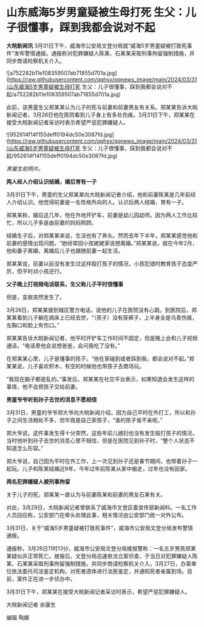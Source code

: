 # 山东威海5岁男童疑被生母打死 生父：儿子很懂事，踩到我都会说对不起

**大皖新闻讯**
3月31日下午，威海市公安局文登分局就“威海5岁男童疑被打致死事件”发布警情通报。通报称对犯罪嫌疑人陈某、石某某采取刑事拘留强制措施，并同步商请检察机关介入。

![a752282b11e108359507ab71855d701a.jpg](https://raw.githubusercontent.com/qqhsx/qqnews_image/main/2024/03/31/山东威海5岁男童疑被生母打死 生父：儿子很懂事，踩到我都会说对不起/a752282b11e108359507ab71855d701a.jpg)

此前，该男童生父郑某某认为儿子的死与前妻和前妻男友有关系。郑某某告诉大皖新闻记者，3月26日他在医院看到儿子身上有多处伤痕。3月31日下午，郑某某在接受大皖新闻记者采访时表示希望严惩犯罪嫌疑人。

![952614f14f155deff0194dc50e3087fd.jpg](https://raw.githubusercontent.com/qqhsx/qqnews_image/main/2024/03/31/山东威海5岁男童疑被生母打死 生父：儿子很懂事，踩到我都会说对不起/952614f14f155deff0194dc50e3087fd.jpg)

_男童生前照片。_

**两人经人介绍认识结婚，婚后育有一子**

3月31日下午，男童的生父郑某某向大皖新闻记者介绍，他和前妻陈某是几年前经人介绍认识。他觉得前妻是一名性格外向的人。认识后两人结婚，育有一子。

郑某某称，婚后这几年，他在外地开铲车，前妻是幼儿园幼师。因为两人工作比较忙，所以儿子多是由前妻的妈妈照顾。

结婚生子后，对郑某某来说，生活也有了奔头。然而去年下半年，郑某某感觉他和前妻的感情出现问题。“她经常回小孩姥姥家说想离婚。”郑某某说，就在今年2月，他和妻子离婚，离婚后儿子也跟随前妻一起生活。

郑某某说，前妻以前没有发生过这样殴打孩子的情况，小孩犯错时教育孩子态度严厉，但平时对小孩还行。

**父子晚上打视频电话联系，生父称儿子平时很懂事**

但是，变故突然发生了。

3月26日，郑某某接到辖区警方电话，说他的儿子在医院没有心跳。到医院后，郑某某看到儿子躺在病床上已经去世，“（孩子）没有穿裤子，上半身全是乌青伤痕，左胸口和脸上有伤口。”

郑某某告诉大皖新闻记者，他平时开铲车工作时间不固定，但是晚上会和儿子视频通话，“电话里他会说想爸爸，会问我吃了没有。”

在郑某某心里，儿子是懂事的孩子。“他在家碰到或者踩到我，都会说对不起。”郑某某说，儿子喜欢积木，有空的时候他也带孩子去商场玩。

“我现在脑子都是乱的。”事发后，郑某某在社交平台表示，如果知道会发生这样的事情，他不会把孩子交给前妻。

**男童爷爷听到孙子去世的消息不愿相信**

3月31日，男童的爷爷郑大爷向大皖新闻介绍，因为自己平时在外打工，所以和孙子之间生活相处不多，但毕竟是自己家孩子，“谁的孩子谁不亲呢。”

郑大爷说，这件事发生得十分突然，这些年前儿媳妇也没有发生殴打孩子的情况，当时他听到孙子去世的消息心里不相信，但是在医院见到孙子时，“整个人状态不知道怎么形容。”

郑大爷说，自己因为平时在外工作，上一次见到孙子还是春节期间，也带着孙子一起玩。儿子和陈某结婚近9年，今年过年前陈某从家中搬走，过年也没有回家。

**两名犯罪嫌疑人被刑事拘留**

关于儿子的死，郑某某一直认为与前妻陈某和前妻的男友石某有关。

对此，3月29日，大皖新闻记者曾联系了威海市文登区委宣传部新闻科。一名工作人员回应称，公安部门在牵头处理此事，相关情况由公安部门统一对外公布。

3月31日，关于“威海5岁男童疑被打致死事件”，威海市公安局文登分局发布警情通报。

通报称，3月26日11时13分，威海市公安局文登分局接报警称：一名五岁男孩郑某某疑似非正常死亡。接报后，文登分局迅速依法立案侦查，于当日对犯罪嫌疑人陈某、石某某采取刑事拘留强制措施，并同步商请检察机关介入。3月27日，办案单位依法委托司法鉴定机构，对死者遗体进行法医鉴定，并通知死者亲属到场。目前，案件正在进一步侦办中。

3月31日下午，郑某某在接受大皖新闻记者采访时表示，希望严惩犯罪嫌疑人。

大皖新闻记者 余康生

编辑 陶娜

